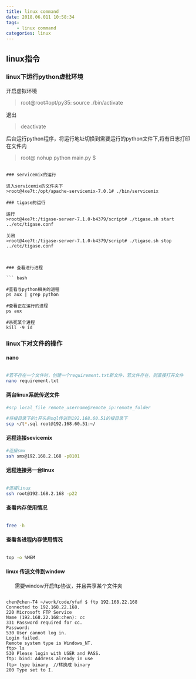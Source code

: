 ```yaml
---
title: linux command
date: 2018.06.011 10:58:34
tags: 
    - linux command
categories: linux
---
```


## linux指令


### linux下运行python虚批环境

开启虚拟环境
>root@root#opt/py35: source ./bin/activate

退出
>deactivate

后台运行python程序，将运行地址切换到需要运行的python文件下,将有日志打印在文件内
>root@ nohup python main.py $

```

### servicemix的运行

进入servicemix的文件夹下
>root@4xe7t:/opt/apache-servicemix-7.0.1# ./bin/servicemix

### tigase的运行

运行
>root@4xe7t:/tigase-server-7.1.0-b4379/script# ./tigase.sh start ../etc/tigase.conf

关闭
>root@4xe7t:/tigase-server-7.1.0-b4379/script# ./tigase.sh stop ../etc/tigase.conf



### 查看进行进程

``` bash

#查看与python相关的进程
ps aux | grep python

#查看正在运行的进程
ps aux

#杀死某个进程
kill -9 id

```

### linux下对文件的操作

#### nano

``` bash

#若不存在一个文件时，创建一个requirement.txt新文件，若文件存在，则直接打开文件
nano requirement.txt

```

#### 两台linux系统传送文件

``` bash
#scp local_file remote_username@remote_ip:remote_folder 

#将根目录下的t开头的sql传送到192.168.60.51的根目录下
scp ~/t*.sql root@192.168.60.51:~/

```

#### 远程连接sevicemix

``` bash
#连接smx
ssh smx@192.168.2.168 -p8101

```

#### 远程连接另一台linux

``` bash

#连接linux
ssh root@192.168.2.168 -p22

```

#### 查看内存使用情况

``` bash

free -h

```

#### 查看各进程内存使用情况

``` bash

top -o %MEM

```

#### linux 传送文件到window
&nbsp;&nbsp;&nbsp;&nbsp;&nbsp;&nbsp;需要window开启ftp协议，并且共享某个文件夹

<pre><code>
chen@chen-T4 ~/work/code/yfaf $ ftp 192.168.22.168
Connected to 192.168.22.168.
220 Microsoft FTP Service
Name (192.168.22.168:chen): cc
331 Password required for cc.
Password:
530 User cannot log in.
Login failed.
Remote system type is Windows_NT.
ftp> ls
530 Please login with USER and PASS.
ftp: bind: Address already in use
ftp> type binary  //转换成 binary
200 Type set to I.
</code></pre>

